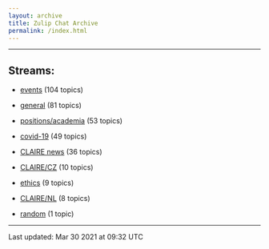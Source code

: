 ```yaml
---
layout: archive
title: Zulip Chat Archive
permalink: /index.html
---
```


---

## Streams:

* [events](stream/201207-events/index.html) (104 topics)

* [general](stream/201199-general/index.html) (81 topics)

* [positions/academia](stream/203258-positions/academia/index.html) (53 topics)

* [covid-19](stream/226112-covid-19/index.html) (49 topics)

* [CLAIRE news](stream/201957-CLAIRE-news/index.html) (36 topics)

* [CLAIRE/CZ](stream/203399-CLAIRE/CZ/index.html) (10 topics)

* [ethics](stream/228366-ethics/index.html) (9 topics)

* [CLAIRE/NL](stream/203255-CLAIRE/NL/index.html) (8 topics)

* [random](stream/202125-random/index.html) (1 topic)

<hr><p>Last updated: Mar 30 2021 at 09:32 UTC</p>